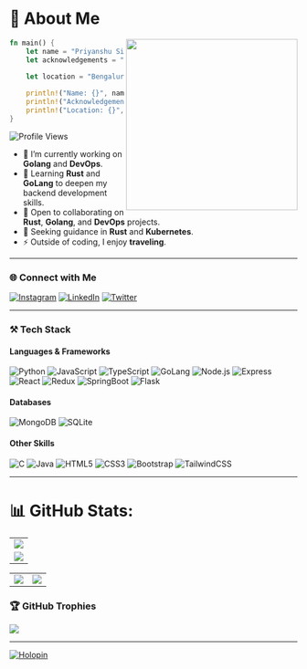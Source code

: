 # 💫 About Me  

<img align="right" width="300" src="https://media.tenor.com/pT_eK7L76OEAAAAC/coding-computer-coding.gif" />

```rust
fn main() {
    let name = "Priyanshu Singh";
    let acknowledgements = "B.Tech 3rd-year student";

    let location = "Bengaluru, Karnataka, India";
    
    println!("Name: {}", name);
    println!("Acknowledgements: {}", acknowledgements);
    println!("Location: {}", location);
}

```
![Profile Views](https://komarev.com/ghpvc/?username=spriyanshucoder&label=Profile+views&style=for-the-badge&color=green)

- 🔭 I’m currently working on **Golang** and **DevOps**.  
- 🌱 Learning **Rust** and **GoLang** to deepen my backend development skills.  
- 👯 Open to collaborating on **Rust**, **Golang**, and **DevOps** projects.  
- 🤔 Seeking guidance in **Rust** and **Kubernetes**.  
- ⚡ Outside of coding, I enjoy **traveling**.

---

### 🌐 Connect with Me  
[![Instagram](https://img.shields.io/badge/Instagram-%23E4405F.svg?logo=Instagram&logoColor=white)](https://www.instagram.com/priyanshusingh7779) 
[![LinkedIn](https://img.shields.io/badge/LinkedIn-%230077B5.svg?logo=linkedin&logoColor=white)](https://www.linkedin.com/in/priyanshu-singh-b20073257/) 
[![Twitter](https://img.shields.io/badge/Twitter-%231DA1F2.svg?logo=Twitter&logoColor=white)](https://x.com/PriyanshuCoder)

---

### ⚒️ Tech Stack  
#### Languages & Frameworks  
![Python](https://img.shields.io/badge/Python-3776AB?style=for-the-badge&logo=python&logoColor=white)
![JavaScript](https://img.shields.io/badge/JavaScript-323330?style=for-the-badge&logo=javascript&logoColor=F7DF1E)
![TypeScript](https://img.shields.io/badge/TypeScript-007ACC?style=for-the-badge&logo=typescript&logoColor=white)
![GoLang](https://img.shields.io/badge/Go-00ADD8?style=for-the-badge&logo=go&logoColor=white)
![Node.js](https://img.shields.io/badge/Node.js-43853D?style=for-the-badge&logo=node.js&logoColor=white)
![Express](https://img.shields.io/badge/Express.js-404D59?style=for-the-badge&logo=express&logoColor=white)
![React](https://img.shields.io/badge/React-20232A?style=for-the-badge&logo=react&logoColor=61DAFB)
![Redux](https://img.shields.io/badge/Redux-593D88?style=for-the-badge&logo=redux&logoColor=white)
![SpringBoot](https://img.shields.io/badge/SpringBoot-6DB33F?style=for-the-badge&logo=spring&logoColor=white)
![Flask](https://img.shields.io/badge/Flask-000000?style=for-the-badge&logo=flask&logoColor=white)

#### Databases  
![MongoDB](https://img.shields.io/badge/MongoDB-4EA94B?style=for-the-badge&logo=mongodb&logoColor=white)
![SQLite](https://img.shields.io/badge/SQLite-07405E?style=for-the-badge&logo=sqlite&logoColor=white)

#### Other Skills  
![C](https://img.shields.io/badge/C-00599C?style=for-the-badge&logo=c&logoColor=white)
![Java](https://img.shields.io/badge/Java-ED8B00?style=for-the-badge&logo=openjdk&logoColor=white)
![HTML5](https://img.shields.io/badge/HTML5-E34F26?style=for-the-badge&logo=html5&logoColor=white)
![CSS3](https://img.shields.io/badge/CSS3-1572B6?style=for-the-badge&logo=css3&logoColor=white)
![Bootstrap](https://img.shields.io/badge/Bootstrap-563D7C?style=for-the-badge&logo=bootstrap&logoColor=white)
![TailwindCSS](https://img.shields.io/badge/Tailwind_CSS-38B2AC?style=for-the-badge&logo=tailwind-css&logoColor=white)

---
# 📊 GitHub Stats:
<table>
  <tr>
    <td>
      <img src="https://github-readme-streak-stats.herokuapp.com?user=dev-priyanshu15&theme=neon-palenight&hide_border=true&card_width=705">
     </td>
   </tr>
  <tr>
    <td>
      <img src="http://github-profile-summary-cards.vercel.app/api/cards/profile-details?username=dev-priyanshu15&theme=2077">
     </td>
   </tr>
<table>
  <tr>
    <td><img src="http://github-profile-summary-cards.vercel.app/api/cards/stats?username=dev-priyanshu15&theme=aura_dark"></td>
    <td><img src="http://github-profile-summary-cards.vercel.app/api/cards/most-commit-language?username=dev-priyanshu15&theme=aura_dark"></td>
  </tr>
</table>

### 🏆 GitHub Trophies
![](https://github-profile-trophy.vercel.app/?username=dev-priyanshu15&theme=darkhub&no-frame=false&no-bg=false&margin-w=4)

---

[![Holopin](https://holopin.me/spriyanshucoder)](https://holopin.io/@spriyanshucoder)
